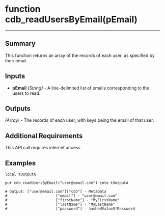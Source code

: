 # function cdb_readUsersByEmail(pEmail)
---
## Summary
This function returns an array of the records of each user, as specified by their email.

## Inputs
* **pEmail** *(String)* - A line-delimited list of emails corresponding to the users to read.

## Outputs
*(Array)* - The records of each user, with keys being the email of that user.

## Additional Requirements
This API call requires internet access.

## Examples
```livecodeserver
local tOutputA

put cdb_readUsersByEmail("user@email.com") into tOutputA

# Output: ["user@email.com"]["cdb"] - MetaData
#					   ["email"] - "user@email.com" 
#					   ["firstName"] - "MyFirstName"
#					   ["lastName"] - "MyLastName"
#					   ["password"] - hashedValueOfPassword
```